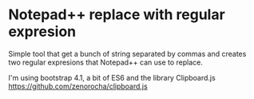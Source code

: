 # Notepad++ replace with regular expresion
Simple tool that get a bunch of string separated by commas and creates two regular expresions that Notepad++ can use to replace.

I'm using bootstrap 4.1, a bit of ES6 and the library Clipboard.js https://github.com/zenorocha/clipboard.js
